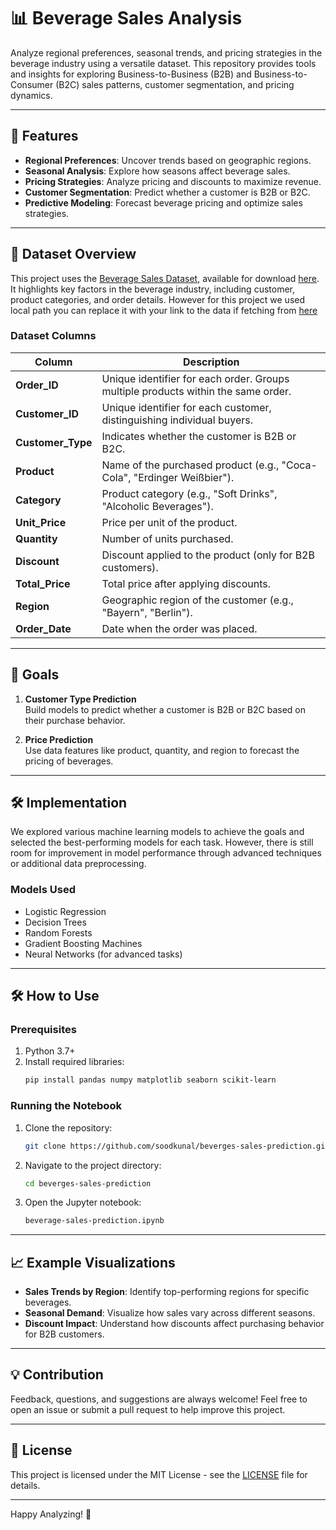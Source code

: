 # 📊 Beverage Sales Analysis

Analyze regional preferences, seasonal trends, and pricing strategies in the beverage industry using a versatile dataset. This repository provides tools and insights for exploring Business-to-Business (B2B) and Business-to-Consumer (B2C) sales patterns, customer segmentation, and pricing dynamics.

---

## 🚀 Features

- **Regional Preferences**: Uncover trends based on geographic regions.  
- **Seasonal Analysis**: Explore how seasons affect beverage sales.  
- **Pricing Strategies**: Analyze pricing and discounts to maximize revenue.  
- **Customer Segmentation**: Predict whether a customer is B2B or B2C.  
- **Predictive Modeling**: Forecast beverage pricing and optimize sales strategies.  

---

## 📂 Dataset Overview

This project uses the [Beverage Sales Dataset](https://www.kaggle.com/datasets/sebastianwillmann/beverage-sales/data), available for download [here](https://drive.google.com/file/d/1LCroYoIqObck-SCWcstuhEz358tU2qQy/view?usp=sharing). It highlights key factors in the beverage industry, including customer, product categories, and order details. However for this project we used local path you can replace it with your link to the data if fetching from [here](https://drive.google.com/file/d/1LCroYoIqObck-SCWcstuhEz358tU2qQy/view?usp=sharing)

### Dataset Columns  
| Column          | Description                                                                 |  
|------------------|-----------------------------------------------------------------------------|  
| **Order_ID**     | Unique identifier for each order. Groups multiple products within the same order. |  
| **Customer_ID**  | Unique identifier for each customer, distinguishing individual buyers.      |  
| **Customer_Type**| Indicates whether the customer is B2B or B2C.                              |  
| **Product**      | Name of the purchased product (e.g., "Coca-Cola", "Erdinger Weißbier").     |  
| **Category**     | Product category (e.g., "Soft Drinks", "Alcoholic Beverages").             |  
| **Unit_Price**   | Price per unit of the product.                                             |  
| **Quantity**     | Number of units purchased.                                                |  
| **Discount**     | Discount applied to the product (only for B2B customers).                 |  
| **Total_Price**  | Total price after applying discounts.                                      |  
| **Region**       | Geographic region of the customer (e.g., "Bayern", "Berlin").             |  
| **Order_Date**   | Date when the order was placed.                                           |  

---

## 🎯 Goals  

1. **Customer Type Prediction**  
   Build models to predict whether a customer is B2B or B2C based on their purchase behavior.  

2. **Price Prediction**  
   Use data features like product, quantity, and region to forecast the pricing of beverages.  

---

## 🛠️ Implementation  

We explored various machine learning models to achieve the goals and selected the best-performing models for each task. However, there is still room for improvement in model performance through advanced techniques or additional data preprocessing.  

### Models Used  

- Logistic Regression  
- Decision Trees  
- Random Forests  
- Gradient Boosting Machines  
- Neural Networks (for advanced tasks)  

---

## 🛠️ How to Use  

### Prerequisites  
1. Python 3.7+  
2. Install required libraries:  
   ```bash
   pip install pandas numpy matplotlib seaborn scikit-learn
   ```

### Running the Notebook  
1. Clone the repository:  
   ```bash
   git clone https://github.com/soodkunal/beverges-sales-prediction.git
   ```  
2. Navigate to the project directory:  
   ```bash
   cd beverges-sales-prediction
   ```  
3. Open the Jupyter notebook:  
   ```bash
   beverage-sales-prediction.ipynb
   ```  

---

## 📈 Example Visualizations  

- **Sales Trends by Region**: Identify top-performing regions for specific beverages.  
- **Seasonal Demand**: Visualize how sales vary across different seasons.  
- **Discount Impact**: Understand how discounts affect purchasing behavior for B2B customers.  

---

## 💡 Contribution  

Feedback, questions, and suggestions are always welcome! Feel free to open an issue or submit a pull request to help improve this project.  

---

## 📝 License  

This project is licensed under the MIT License - see the [LICENSE](LICENSE) file for details.  

---

Happy Analyzing! 🍹  
